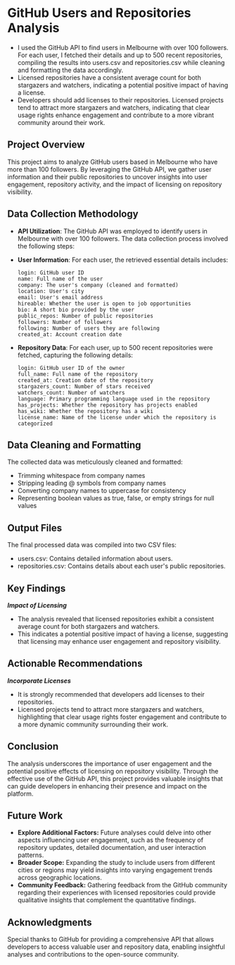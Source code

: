 # GitHub Users and Repositories Analysis

- I used the GitHub API to find users in Melbourne with over 100 followers. For each user, I fetched their details and up to 500 recent repositories, compiling the results into users.csv and repositories.csv while cleaning and formatting the data accordingly.
- Licensed repositories have a consistent average count for both stargazers and watchers, indicating a potential positive impact of having a license.
- Developers should add licenses to their repositories. Licensed projects tend to attract more stargazers and watchers, indicating that clear usage rights enhance engagement and contribute to a more vibrant community around their work.

## Project Overview
This project aims to analyze GitHub users based in Melbourne who have more than 100 followers. By leveraging the GitHub API, we gather user information and their public repositories to uncover insights into user engagement, repository activity, and the impact of licensing on repository visibility.

## Data Collection Methodology
- **API Utilization**: The GitHub API was employed to identify users in Melbourne with over 100 followers. The data collection process involved the following steps:

- **User Information**: For each user, the retrieved essential details includes:
        
      login: GitHub user ID
      name: Full name of the user
      company: The user's company (cleaned and formatted)
      location: User's city
      email: User's email address
      hireable: Whether the user is open to job opportunities
      bio: A short bio provided by the user
      public_repos: Number of public repositories
      followers: Number of followers
      following: Number of users they are following
      created_at: Account creation date
- **Repository Data**: For each user, up to 500 recent repositories were fetched, capturing the following details:

      login: GitHub user ID of the owner
      full_name: Full name of the repository
      created_at: Creation date of the repository
      stargazers_count: Number of stars received
      watchers_count: Number of watchers
      language: Primary programming language used in the repository
      has_projects: Whether the repository has projects enabled
      has_wiki: Whether the repository has a wiki
      license_name: Name of the license under which the repository is categorized

## Data Cleaning and Formatting 
The collected data was meticulously cleaned and formatted:

- Trimming whitespace from company names
- Stripping leading @ symbols from company names
- Converting company names to uppercase for consistency
- Representing boolean values as true, false, or empty strings for null values
## Output Files
The final processed data was compiled into two CSV files:

- users.csv: Contains detailed information about users.
- repositories.csv: Contains details about each user's public repositories.
## Key Findings
***Impact of Licensing*** 
- The analysis revealed that licensed repositories exhibit a consistent average count for both stargazers and watchers. 
- This indicates a potential positive impact of having a license, suggesting that licensing may enhance user engagement and repository visibility.
## Actionable Recommendations
***Incorporate Licenses*** 
- It is strongly recommended that developers add licenses to their repositories. 
- Licensed projects tend to attract more stargazers and watchers, highlighting that clear usage rights foster engagement and contribute to a more dynamic community surrounding their work.

## Conclusion
The analysis underscores the importance of user engagement and the potential positive effects of licensing on repository visibility. Through the effective use of the GitHub API, this project provides valuable insights that can guide developers in enhancing their presence and impact on the platform.

## Future Work
- **Explore Additional Factors:** Future analyses could delve into other aspects influencing user engagement, such as the frequency of repository updates, detailed documentation, and user interaction patterns.
- **Broader Scope:** Expanding the study to include users from different cities or regions may yield insights into varying engagement trends across geographic locations.
- **Community Feedback:** Gathering feedback from the GitHub community regarding their experiences with licensed repositories could provide qualitative insights that complement the quantitative findings.

## Acknowledgments
Special thanks to GitHub for providing a comprehensive API that allows developers to access valuable user and repository data, enabling insightful analyses and contributions to the open-source community.


